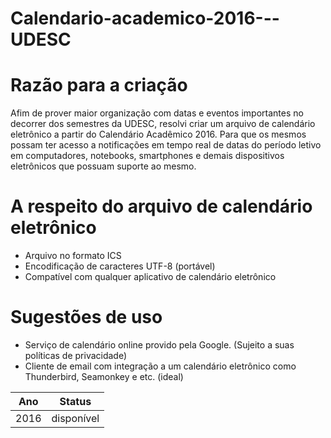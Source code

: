 # Calendario-academico-2016---UDESC

# Razão para a criação  
Afim de prover maior organização com datas e eventos importantes no decorrer dos semestres da UDESC, resolvi criar um arquivo de calendário eletrônico a partir do Calendário Acadêmico 2016. Para que os mesmos possam ter acesso a notificações em tempo real de datas do período letivo em computadores, notebooks, smartphones e demais dispositivos eletrônicos que possuam suporte ao mesmo.

# A respeito do arquivo de calendário eletrônico  
- Arquivo no formato ICS  
- Encodificação de caracteres UTF-8 (portável)  
- Compatível com qualquer aplicativo de calendário eletrônico  

# Sugestões de uso 
- Serviço de calendário online provido pela Google. (Sujeito a suas políticas de privacidade)  
- Cliente de email com integração a um calendário eletrônico como Thunderbird, Seamonkey e etc. (ideal)  

|  Ano  | Status     |
| :---: | :---:      |
| 2016  | disponível |
